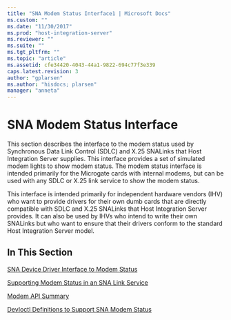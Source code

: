 ```yaml
---
title: "SNA Modem Status Interface1 | Microsoft Docs"
ms.custom: ""
ms.date: "11/30/2017"
ms.prod: "host-integration-server"
ms.reviewer: ""
ms.suite: ""
ms.tgt_pltfrm: ""
ms.topic: "article"
ms.assetid: cfe34420-4043-44a1-9822-694c77f3e339
caps.latest.revision: 3
author: "gplarsen"
ms.author: "hisdocs; plarsen"
manager: "anneta"
---
```

# SNA Modem Status Interface
This section describes the interface to the modem status used by Synchronous Data Link Control (SDLC) and X.25 SNALinks that Host Integration Server supplies. This interface provides a set of simulated modem lights to show modem status. The modem status interface is intended primarily for the Microgate cards with internal modems, but can be used with any SDLC or X.25 link service to show the modem status.  
  
 This interface is intended primarily for independent hardware vendors (IHV) who want to provide drivers for their own dumb cards that are directly compatible with SDLC and X.25 SNALinks that Host Integration Server provides. It can also be used by IHVs who intend to write their own SNALinks but who want to ensure that their drivers conform to the standard Host Integration Server model.  
  
## In This Section  
 [SNA Device Driver Interface to Modem Status](../core/sna-device-driver-interface-to-modem-status2.md)  
  
 [Supporting Modem Status in an SNA Link Service](../core/supporting-modem-status-in-an-sna-link-service1.md)  
  
 [Modem API Summary](../core/modem-api-summary2.md)  
  
 [DevIoctl Definitions to Support SNA Modem Status](../core/devioctl-definitions-to-support-sna-modem-status1.md)